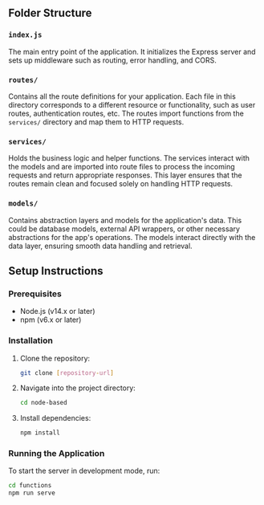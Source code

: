
## Folder Structure

### `index.js`
The main entry point of the application. It initializes the Express server and sets up middleware such as routing, error handling, and CORS.

### `routes/`
Contains all the route definitions for your application. Each file in this directory corresponds to a different resource or functionality, such as user routes, authentication routes, etc. The routes import functions from the `services/` directory and map them to HTTP requests.

### `services/`
Holds the business logic and helper functions. The services interact with the models and are imported into route files to process the incoming requests and return appropriate responses. This layer ensures that the routes remain clean and focused solely on handling HTTP requests.

### `models/`
Contains abstraction layers and models for the application's data. This could be database models, external API wrappers, or other necessary abstractions for the app's operations. The models interact directly with the data layer, ensuring smooth data handling and retrieval.

## Setup Instructions

### Prerequisites
- Node.js (v14.x or later)
- npm (v6.x or later)

### Installation
1. Clone the repository:

    ```bash
    git clone [repository-url]
    ```

2. Navigate into the project directory:

    ```bash
    cd node-based
    ```

3. Install dependencies:

    ```bash
    npm install
    ```

### Running the Application
To start the server in development mode, run:

```bash
cd functions
npm run serve
```
